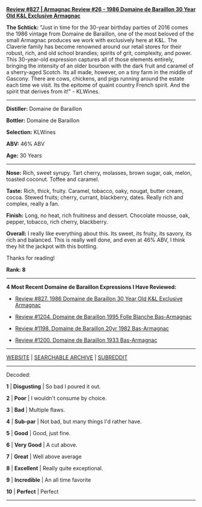 
[**Review #827 | Armagnac Review #26 - 1986 Domaine de Baraillon 30 Year Old K&amp;L Exclusive Armagnac**]( https://t8ke.review/review-827-1986-domaine-de-baraillon-30-year-old-kl-exclusive-armagnac/)

**The Schtick:** "Just in time for the 30-year birthday parties of 2016 comes the 1986 vintage from Domaine de Baraillon, one of the most beloved of the small Armagnac produces we work with exclusively here at K&amp;L. The Claverie family has become renowned around our retail stores for their robust, rich, and old school brandies; spirits of grit, complexity, and power. This 30-year-old expression captures all of those elements entirely, bringing the intensity of an older bourbon with the dark fruit and caramel of a sherry-aged Scotch. Its all made, however, on a tiny farm in the middle of Gascony. There are cows, chickens, and pigs running around the estate each time we visit. Its the epitome of quaint country French spirit. And the spirit that derives from it!" - KLWines. 

-----

**Distiller:** Domaine de Baraillon

**Bottler:** Domaine de Baraillon

**Selection:** KLWines

**ABV:**  46% ABV

**Age:** 30 Years 

-----

**Nose:**   Rich, sweet syrupy. Tart cherry, molasses, brown sugar, oak, melon, toasted coconut. Toffee and caramel. 

**Taste:** Rich, thick, fruity. Caramel, tobacco, oaky, nougat, butter cream, cocoa. Stewed fruits; cherry, currant, blackberry, dates. Really rich and complex, really a fan. 

**Finish:** Long, no heat, rich fruitiness and dessert. Chocolate mousse, oak, pepper, tobacco, rich cherry, blackberry.

**Overall:** I really like everything about this. Its sweet, its fruity, its savory, its rich and balanced. This is really well done, and even at 46% ABV, I think they hit the jackpot with this bottling. 

Thanks for reading!

**Rank: 8**

----- 

**4 Most Recent Domaine de Baraillon Expressions I Have Reviewed:** 

- [Review #827. 1986 Domaine de Baraillon 30 Year Old K&amp;L Exclusive Armagnac]( https://t8ke.review/review-827-1986-domaine-de-baraillon-30-year-old-kl-exclusive-armagnac/) 

- [Review #1204. Domaine de Baraillon 1995 Folle Blanche Bas-Armagnac]( https://t8ke.review/review-1204-domaine-de-baraillon-1995-folle-blanche-bas-armagnac) 

- [Review #1198. Domaine de Baraillon 20yr 1982 Bas-Armagnac]( https://t8ke.review/review-1198-domaine-de-baraillon-20yr-1982-bas-armagnac) 

- [Review #1200. Domaine de Baraillon 1933 Bas-Armagnac]( https://t8ke.review/review-1200-domaine-de-baraillon-1933-bas-armagnac) 

-----

[WEBSITE](https://t8ke.review) | [SEARCHABLE ARCHIVE](https://t8ke.review/review-archive/) | [SUBREDDIT](https://reddit.com/r/t8kereviews)

-----

Decoded:

**1** | **Disgusting** | So bad I poured it out.

**2** | **Poor** | I wouldn't consume by choice.

**3** | **Bad** | Multiple flaws.

**4** | **Sub-par** | Not bad, but many things I'd rather have.

**5** | **Good** | Good, just fine.

**6** | **Very Good** | A cut above.

**7** | **Great** | Well above average

**8** | **Excellent** | Really quite exceptional.

**9** | **Incredible** | An all time favorite

**10** | **Perfect** | Perfect

----

